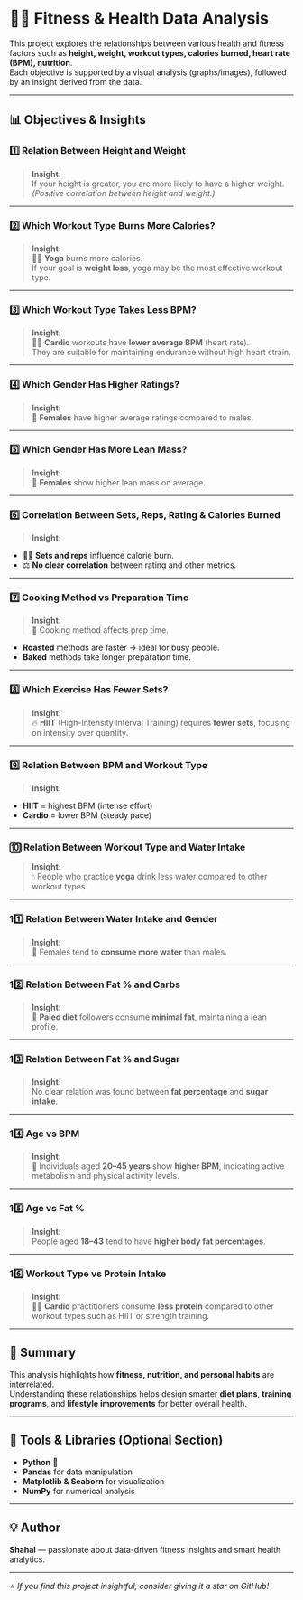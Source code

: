 # 🏋️‍♂️ Fitness & Health Data Analysis

This project explores the relationships between various health and fitness factors such as **height, weight, workout types, calories burned, heart rate (BPM), nutrition**.  
Each objective is supported by a visual analysis (graphs/images), followed by an insight derived from the data.

---

## 📊 Objectives & Insights

### 1️⃣ Relation Between Height and Weight
> **Insight:**  
If your height is greater, you are more likely to have a higher weight.  
*(Positive correlation between height and weight.)*

---

### 2️⃣ Which Workout Type Burns More Calories?
> **Insight:**  
🧘‍♀️ **Yoga** burns more calories.  
If your goal is **weight loss**, yoga may be the most effective workout type.

---

### 3️⃣ Which Workout Type Takes Less BPM?
> **Insight:**  
🏃‍♂️ **Cardio** workouts have **lower average BPM** (heart rate).  
They are suitable for maintaining endurance without high heart strain.

---

### 4️⃣ Which Gender Has Higher Ratings?
> **Insight:**  
👩 **Females** have higher average ratings compared to males.

---

### 5️⃣ Which Gender Has More Lean Mass?
> **Insight:**  
👩 **Females** show higher lean mass on average.

---

### 6️⃣ Correlation Between Sets, Reps, Rating & Calories Burned
> **Insight:**  
- 🏋️‍♂️ **Sets and reps** influence calorie burn.  
- ⚖️ **No clear correlation** between rating and other metrics.

---

### 7️⃣ Cooking Method vs Preparation Time
> **Insight:**  
🍳 Cooking method affects prep time.  
- **Roasted** methods are faster → ideal for busy people.  
- **Baked** methods take longer preparation time.

---

### 8️⃣ Which Exercise Has Fewer Sets?
> **Insight:**  
🔥 **HIIT** (High-Intensity Interval Training) requires **fewer sets**, focusing on intensity over quantity.

---

### 9️⃣ Relation Between BPM and Workout Type
> **Insight:**  
- **HIIT** = highest BPM (intense effort)  
- **Cardio** = lower BPM (steady pace)

---

### 🔟 Relation Between Workout Type and Water Intake
> **Insight:**  
💧 People who practice **yoga** drink less water compared to other workout types.

---

### 11️⃣ Relation Between Water Intake and Gender
> **Insight:**  
👩 Females tend to **consume more water** than males.

---

### 12️⃣ Relation Between Fat % and Carbs
> **Insight:**  
🥗 **Paleo diet** followers consume **minimal fat**, maintaining a lean profile.

---

### 13️⃣ Relation Between Fat % and Sugar
> **Insight:**  
No clear relation was found between **fat percentage** and **sugar intake**.

---

### 14️⃣ Age vs BPM
> **Insight:**  
🧍 Individuals aged **20–45 years** show **higher BPM**, indicating active metabolism and physical activity levels.

---

### 15️⃣ Age vs Fat %
> **Insight:**  
People aged **18–43** tend to have **higher body fat percentages**.

---

### 16️⃣ Workout Type vs Protein Intake
> **Insight:**  
🏃‍♀️ **Cardio** practitioners consume **less protein** compared to other workout types such as HIIT or strength training.

---

## 📘 Summary

This analysis highlights how **fitness, nutrition, and personal habits** are interrelated.  
Understanding these relationships helps design smarter **diet plans**, **training programs**, and **lifestyle improvements** for better overall health.

---

## 🧠 Tools & Libraries (Optional Section)

- **Python** 🐍  
- **Pandas** for data manipulation  
- **Matplotlib & Seaborn** for visualization  
- **NumPy** for numerical analysis  

---

## 💡 Author
**Shahal** — passionate about data-driven fitness insights and smart health analytics.  

---

⭐ *If you find this project insightful, consider giving it a star on GitHub!*
